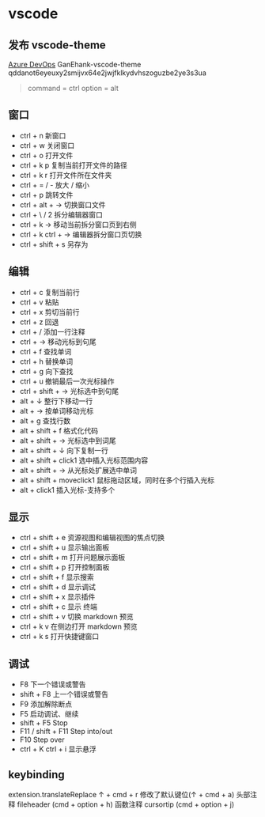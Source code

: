 # vscode

## 发布 vscode-theme

[Azure DevOps](https://dev.azure.com/583520052/?acquisitionId=2305273e-e92b-4660-a523-72689ae1efa9&product=suite)
GanEhank-vscode-theme
qddanot6eyeuxy2smijvx64e2jwjfklkydvhszoguzbe2ye3s3ua

> command = ctrl
> option = alt

## 窗口

- ctrl + n 新窗口
- ctrl + w 关闭窗口
- ctrl + o 打开文件
- ctrl + k p 复制当前打开文件的路径
- ctrl + k r 打开文件所在文件夹
- ctrl + = / - 放大 / 缩小
- ctrl + p 跳转文件
- ctrl + alt + → 切换窗口文件
- ctrl + \ / 2 拆分编辑器窗口
- ctrl + k → 移动当前拆分窗口页到右侧
- ctrl + k ctrl + → 编辑器拆分窗口页切换
- ctrl + shift + s 另存为

## 编辑

- ctrl + c 复制当前行
- ctrl + v 粘贴
- ctrl + x 剪切当前行
- ctrl + z 回退
- ctrl + / 添加一行注释
- ctrl + → 移动光标到句尾
- ctrl + f 查找单词
- ctrl + h 替换单词
- ctrl + g 向下查找
- ctrl + u 撤销最后一次光标操作
- ctrl + shift + → 光标选中到句尾
- alt + ↓ 整行下移动一行
- alt + → 按单词移动光标
- alt + g 查找行数
- alt + shift + f 格式化代码
- alt + shift + → 光标选中到词尾
- alt + shift + ↓ 向下复制一行
- alt + shift + click1 选中插入光标范围内容
- alt + shift + → 从光标处扩展选中单词
- alt + shift + moveclick1 鼠标拖动区域，同时在多个行插入光标
- alt + click1 插入光标-支持多个

## 显示

- ctrl + shift + e 资源视图和编辑视图的焦点切换
- ctrl + shift + u 显示输出面板
- ctrl + shift + m 打开问题展示面板
- ctrl + shift + p 打开控制面板
- ctrl + shift + f 显示搜索
- ctrl + shift + d 显示调试
- ctrl + shift + x 显示插件
- ctrl + shift + c 显示 终端
- ctrl + shift + v 切换 markdown 预览
- ctrl + k v 在侧边打开 markdown 预览
- ctrl + k s 打开快捷键窗口

## 调试

- F8 下一个错误或警告
- shift + F8 上一个错误或警告
- F9 添加解除断点
- F5 启动调试、继续
- shift + F5 Stop
- F11 / shift + F11 Step into/out
- F10 Step over
- ctrl + K ctrl + i 显示悬浮

## keybinding

extension.translateReplace ↑ + cmd + r 修改了默认键位(↑ + cmd + a)
头部注释 fileheader (cmd + option + h)
函数注释 cursortip (cmd + option + j)
